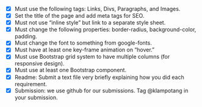 
- [x] Must use the following tags: Links, Divs, Paragraphs, and Images. 
- [x] Set the title of the page and add meta tags for SEO. 
- [x] Must not use “inline style” but link to a separate style sheet. 
- [x] Must change the following properties: border-radius, background-color, padding. 
- [x] Must change the font to something from google-fonts. 
- [x] Must have at least one key-frame animation on “hover.” 
- [x] Must use Bootstrap grid system to have multiple columns (for responsive design). 
- [x] Must use at least one Bootstrap component. 
- [x] Readme: Submit a text file very briefly explaining how you did each requirement. 
- [x] Submission: we use github for our submissions. Tag @klampotang in your submission.
